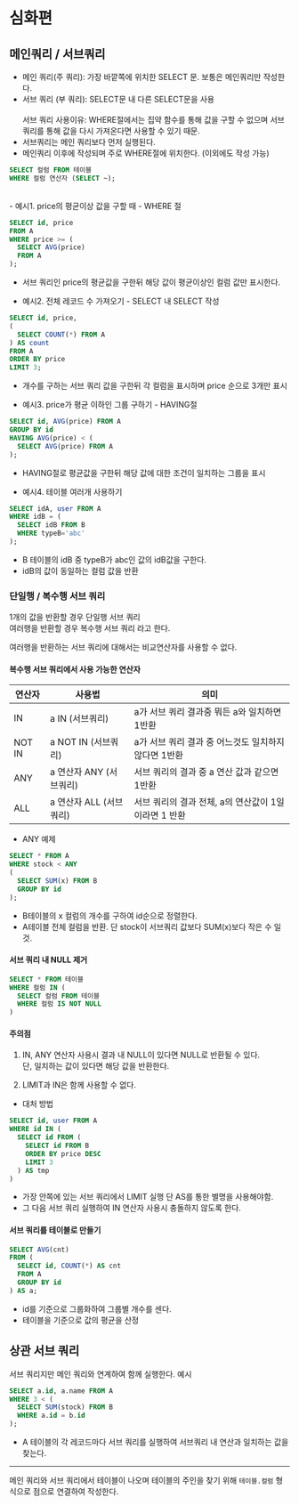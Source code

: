 # 심화편

## 메인쿼리 / 서브쿼리

- 메인 쿼리(주 쿼리): 가장 바깥쪽에 위치한 SELECT 문. 보통은 메인쿼리만 작성한다.
- 서브 쿼리 (부 쿼리): SELECT문 내 다른 SELECT문을 사용</br>
  </br>
  서브 쿼리 사용이유: WHERE절에서는 집약 함수를 통해 값을 구할 수 없으며 서브 쿼리를 통해 값을 다시 가져온다면 사용할 수 있기 때문.</br>
- 서브쿼리는 메인 쿼리보다 먼저 실행된다.
- 메인쿼리 이후에 작성되며 주로 WHERE절에 위치한다. (이외에도 작성 가능)

```sql
SELECT 컬럼 FROM 테이블
WHERE 컬럼 연산자 (SELECT ~);
```

</br>
- 예시1. price의 평균이상 값을 구할 때 - WHERE 절

```sql
SELECT id, price
FROM A
WHERE price >= (
  SELECT AVG(price)
  FROM A
);
```

- 서브 쿼리인 price의 평균값을 구한뒤 해당 값이 평균이상인 컬럼 값만 표시한다. </br>

- 예시2. 전체 레코드 수 가져오기 - SELECT 내 SELECT 작성

```sql
SELECT id, price,
(
  SELECT COUNT(*) FROM A
) AS count
FROM A
ORDER BY price
LIMIT 3;
```

- 개수를 구하는 서브 쿼리 값을 구한뒤 각 컬럼을 표시하며 price 순으로 3개만 표시

- 예시3. price가 평균 이하인 그룹 구하기 - HAVING절

```sql
SELECT id, AVG(price) FROM A
GROUP BY id
HAVING AVG(price) < (
  SELECT AVG(price) FROM A
);
```

- HAVING절로 평균값을 구한뒤 해당 값에 대한 조건이 일치하는 그룹을 표시

- 예시4. 테이블 여러개 사용하기

```sql
SELECT idA, user FROM A
WHERE idB = (
  SELECT idB FROM B
  WHERE typeB='abc'
);
```

- B 테이블의 idB 중 typeB가 abc인 값의 idB값을 구한다.
- idB의 값이 동일하는 컬럼 값을 반환

### 단일행 / 복수행 서브 쿼리

1개의 값을 반환할 경우 단일행 서브 쿼리</br>
여러행을 반환할 경우 복수행 서브 쿼리 라고 한다.
</br>

여러행을 반환하는 서브 쿼리에 대해서는 비교연산자를 사용할 수 없다.

#### 복수행 서브 쿼리에서 사용 가능한 연산자

| 연산자 | 사용법                  | 의미                                                 |
| ------ | ----------------------- | ---------------------------------------------------- |
| IN     | a IN (서브쿼리)         | a가 서브 쿼리 결과중 뭐든 a와 일치하면 1반환         |
| NOT IN | a NOT IN (서브쿼리)     | a가 서브 쿼리 결과 중 어느것도 일치하지 않다면 1반환 |
| ANY    | a 연산자 ANY (서브쿼리) | 서브 쿼리의 결과 중 a 연산 값과 같으면 1반환         |
| ALL    | a 연산자 ALL (서브쿼리) | 서브 쿼리의 결과 전체, a의 연산값이 1일이라면 1 반환 |

- ANY 예제

```sql
SELECT * FROM A
WHERE stock < ANY
(
  SELECT SUM(x) FROM B
  GROUP BY id
);
```
- B테이블의 x 컬럼의 개수를 구하여 id순으로 정렬한다.
- A테이블 전체 컬럼을 반환. 단 stock이 서브쿼리 값보다 SUM(x)보다 작은 수 일 것.

#### 서브 쿼리 내 NULL 제거

```sql
SELECT * FROM 테이블
WHERE 컬럼 IN (
  SELECT 컬럼 FROM 테이블
  WHERE 컬럼 IS NOT NULL
)
```

#### 주의점
1. IN, ANY 연산자 사용시 결과 내 NULL이 있다면 NULL로 반환될 수 있다. </br>
단, 일치하는 값이 있다면 해당 값을 반환한다.

2. LIMIT과 IN은 함께 사용할 수 없다.
- 대처 방법
```sql
SELECT id, user FROM A
WHERE id IN (
  SELECT id FROM (
    SELECT id FROM B
    ORDER BY price DESC
    LIMIT 3
  ) AS tmp
)
```

- 가장 안쪽에 있는 서브 쿼리에서 LIMIT 실행 단 AS를 통한 별명을 사용해야함.
- 그 다음 서브 쿼리 실행하여 IN 연산자 사용시 충돌하지 않도록 한다.

#### 서브 쿼리를 테이블로 만들기

```sql
SELECT AVG(cnt)
FROM (
  SELECT id, COUNT(*) AS cnt
  FROM A
  GROUP BY id
) AS a;
```
- id를 기준으로 그룹화하여 그룹별 개수를 센다.
- 테이블을 기준으로 값의 평균을 산정

## 상관 서브 쿼리
서브 쿼리지만 메인 쿼리와 연계하여 함께 실행한다.
예시
```sql
SELECT a.id, a.name FROM A
WHERE 3 < (
  SELECT SUM(stock) FROM B
  WHERE a.id = b.id
);
```
- A 테이블의 각 레코드마다 서브 쿼리를 실행하여 서브쿼리 내 연산과 일치하는 값을 찾는다.

---

메인 쿼리와 서브 쿼리에서 테이블이 나오며 테이블의 주인을 찾기 위해 `테이블.컬럼` 형식으로 점으로 연결하여 작성한다.